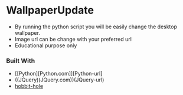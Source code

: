 # WallpaperUpdate
* By running the python script you will be easily change the desktop wallpaper.
* Image url can be change with your preferred url
* Educational purpose only

### Built With
* [[Python][Python.com]][Python-url]
* ((JQuery)(JQuery.com))(JQuery-url)
* [hobbit-hole](https://en.wikipedia.org/wiki/Hobbit#Lifestyle "Hobbit lifestyles")

